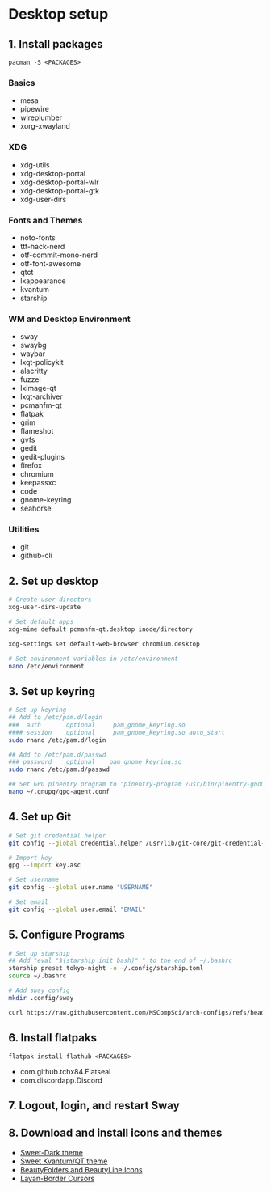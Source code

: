 # Desktop setup

## 1. Install packages
`pacman -S <PACKAGES>`
### Basics
- mesa
- pipewire
- wireplumber
- xorg-xwayland
### XDG
- xdg-utils
- xdg-desktop-portal
- xdg-desktop-portal-wlr
- xdg-desktop-portal-gtk
- xdg-user-dirs
### Fonts and Themes
- noto-fonts 
- ttf-hack-nerd 
- otf-commit-mono-nerd
- otf-font-awesome
- qtct 
- lxappearance 
- kvantum
- starship 
### WM and Desktop Environment
- sway 
- swaybg
- waybar
- lxqt-policykit 
- alacritty
- fuzzel 
- lximage-qt
- lxqt-archiver
- pcmanfm-qt
- flatpak
- grim
- flameshot
- gvfs
- gedit
- gedit-plugins
- firefox
- chromium
- keepassxc
- code
- gnome-keyring
- seahorse
### Utilities
- git
- github-cli


## 2. Set up desktop
```bash
# Create user directors
xdg-user-dirs-update

# Set default apps
xdg-mime default pcmanfm-qt.desktop inode/directory

xdg-settings set default-web-browser chromium.desktop

# Set environment variables in /etc/environment
nano /etc/environment
```

## 3. Set up keyring
```bash
# Set up keyring
## Add to /etc/pam.d/login
###  auth       optional     pam_gnome_keyring.so
#### session    optional     pam_gnome_keyring.so auto_start
sudo rnano /etc/pam.d/login

## Add to /etc/pam.d/passwd
### password	optional	pam_gnome_keyring.so
sudo rnano /etc/pam.d/passwd

## Set GPG pinentry program to "pinentry-program /usr/bin/pinentry-gnome3"
nano ~/.gnupg/gpg-agent.conf
```

## 4. Set up Git
```bash
# Set git credential helper
git config --global credential.helper /usr/lib/git-core/git-credential-libsecret

# Import key
gpg --import key.asc

# Set username
git config --global user.name "USERNAME"

# Set email
git config --global user.email "EMAIL"
```

## 5. Configure Programs
```bash
# Set up starship
## Add "eval "$(starship init bash)" " to the end of ~/.bashrc
starship preset tokyo-night -o ~/.config/starship.toml
source ~/.bashrc

# Add sway config
mkdir .config/sway

curl https://raw.githubusercontent.com/MSCompSci/arch-configs/refs/heads/main/configs/config > ~/.config/sway/config
```

## 6. Install flatpaks
`flatpak install flathub <PACKAGES>`
- com.github.tchx84.Flatseal
- com.discordapp.Discord

## 7. Logout, login, and restart Sway

## 8. Download and install icons and themes
- [Sweet-Dark theme](https://github.com/EliverLara/Sweet)
- [Sweet Kvantum/QT theme](https://github.com/EliverLara/Sweet/tree/nova)
- [BeautyFolders and BeautyLine Icons](https://store.kde.org/p/1425426/)
- [Layan-Border Cursors](https://store.kde.org/p/1365214/)